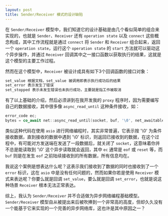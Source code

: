```yaml
---
layout: post
title: Sender/Receiver 模式的设计缺陷
---
```


在 `Sender/Receiver` 模型中，我们知道它的设计基础是由几个看似简单的组合来实现的，也就是 `Sender`、`Receiver` 还有 `operation state` 以及 `connect` 这些概念构成，其中工作流程就是通过 `connect` 将 `Sender` 和 `Receiver` 组合起来，返回一个 `operation state`，运行这个 `operation state` 的 `start` 方法就可以驱动这个异步操作，并通过 `Receiver` 回调其中之一接口函数以获取执行的结果，这就是这个模型的主要工作过程。

然而在这个模型中，`Receiver` 被设计成具有如下3个回调函数的接口对象：

```bash
set_value 根据文档，set_value 被调用即表示执行成功后的结果
set_error 表示发生了错误
set_stopped 表示未发生错误也未执行成功，主要就是指工作被取消
```

有了以上基础的介绍，然后必须讲到在我开发我的 `proxy` 程序时，因为需要编写自己的数据接收，其中很多像 `async_read_until` 这种条件接收，如：

```c++
error_code ec;
bytes = co_await net::async_read_until(socket, buf, '\0', net_awaitable[ec]);
```

类似这种代码在使用 `asio` 进行网络编程时，其实非常普遍，它表示按 '\0' 为条件接收数据，直到接收的数据中遇到 '\0' 标识，则返回已接收到的数据，在这个过程中，有可能对方发送端在发送了一段数据后，就关闭了 `socket`，这意味着你并不总是能读取到 '\0' 这个异步读取就会返回，其中 `ec` 通常是 `eof` 或 `reset` 等，而 `buf` 则是在发生 `eof` 之前陆续接收到的所有数据，所有信息均在。

我说这个案例是想表达什么呢？这表示我们接收到了数据的同时也接收到了一个 `error` 标识，这在 `asio` 中是没有任何问题的，然而如果你若是使用 `Receiver` 模式来表达呢？你要么就是回调 `set_value`，要么就是回调 `set_error`，也就是说这种场景 `Receiver` 根本无法正常表达。

综上，我认为 `Sender/Receiver` 并不合适做为异步网络编程基础模型。`Sender/Receiver` 模型自从被提出来后被吹捧到一个非常高的高度，但却久久没有一个能基于它来实现的一个完善的异步网络库，这也许是其中原因之一？
